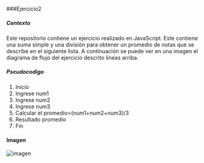 ###Ejercicio2

##### Contexto

Este repositorio contiene un ejercicio realizado en JavaScript. Este contiene una suma simple y una división para obtener un promedio de notas que se describe en el siguiente lista. A continuación se puede ver en una imagen el diagrama de flujo del ejercicio descrito líneas arriba.

##### Pseudocodigo

1. Inicio
2. Ingrese num1
3. Ingrese num2
4. Ingrese num3
5. Calcular el promedio=(num1+num2+num3)/3
6. Resultado promedio
7. Fin

#### Imagen

![imagen](http://i65.tinypic.com/1z65wdu.jpg)

